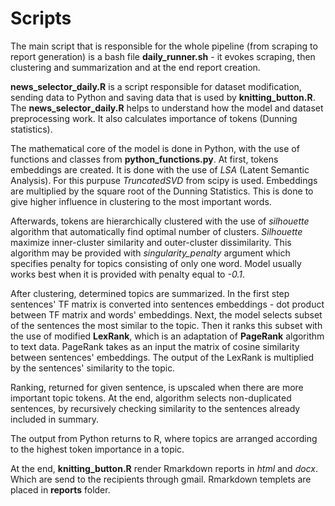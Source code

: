 # Scripts
The main script that is responsible for the whole pipeline (from scraping to
report generation) is a bash file **daily_runner.sh** - it evokes scraping,
then clustering and summarization and at the end report creation.

**news_selector_daily.R** is a script responsible for dataset modification,
sending data to Python and saving data that is used by **knitting_button.R**.
The **news_selector_daily.R** helps to understand how the model and dataset 
preprocessing work. It also calculates importance of tokens 
(Dunning statistics).

The mathematical core of the model is done in Python, with the use of functions
and classes from **python_functions.py**. At first, tokens embeddings are
created. It is done with the use of *LSA* (Latent Semantic Analysis).
For this purpuse *TruncatedSVD* from scipy is used. Embeddings are multiplied by
the square root of the Dunning Statistics. This is done to give higher
influence in clustering to the most important words.

Afterwards, tokens are hierarchically clustered with the use of 
*silhouette* algorithm that automatically find optimal number of clusters. 
*Silhouette* maximize inner-cluster similarity and outer-cluster dissimilarity.
This algorithm may be provided with *singularity_penalty* argument which 
specifies penalty for topics consisting of only one word. Model usually works
best when it is provided with penalty equal to *-0.1*.

After clustering, determined topics are summarized. In the first step sentences'
TF matrix is converted into sentences embeddings - dot product between TF matrix 
and words' embeddings. Next, the model selects subset of the sentences the most 
similar to the topic. Then it ranks this subset with the use of modified **LexRank**,
which is an adaptation of **PageRank** algorithm to text data. PageRank takes as 
an input the matrix of cosine similarity between sentences' embeddings. 
The output of the LexRank is multiplied by the sentences' similarity to the topic.

Ranking, returned for given sentence, is upscaled when there are more important topic 
tokens. At the end, algorithm selects non-duplicated sentences, 
by recursively checking similarity to the sentences already included in summary.

The output from Python returns to R, where topics are arranged according
to the highest token importance in a topic.

At the end, **knitting_button.R** render Rmarkdown reports in *html* and *docx*.
Which are send to the recipients through gmail. Rmarkdown templets are placed
in **reports** folder.